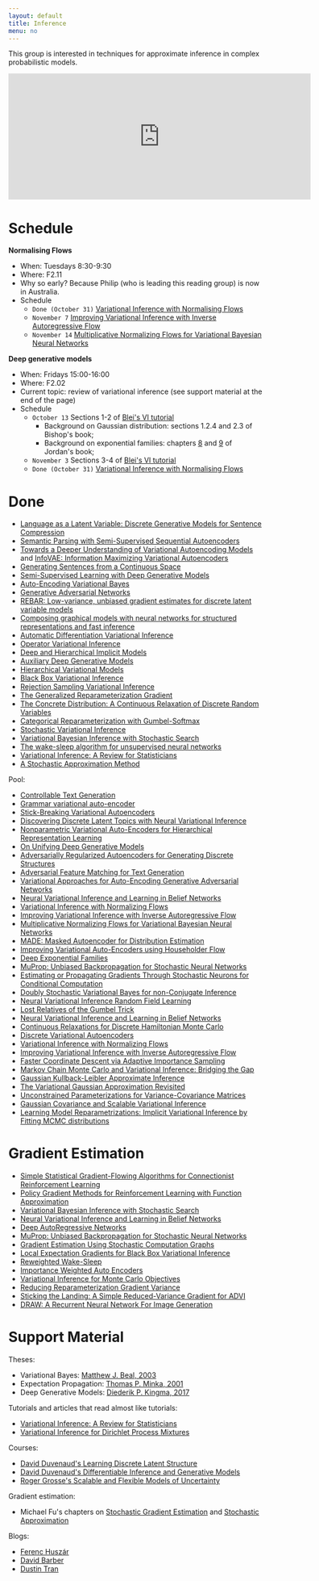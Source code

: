 ```yaml
---
layout: default
title: Inference
menu: no
---
```


This group is interested in techniques for approximate inference in complex probabilistic models.


<iframe src="https://calendar.google.com/calendar/embed?mode=AGENDA&amp;height=250&amp;wkst=2&amp;bgcolor=%23FFFFFF&amp;src=oa6cmu8nbg8iet2j07d9tobs1c%40group.calendar.google.com&amp;color=%236E6E41&amp;ctz=Europe%2FAmsterdam" style="border-width:0" width="600" height="250" frameborder="0" scrolling="no"></iframe>


# Schedule


**Normalising Flows**

* When: Tuesdays 8:30-9:30 
* Where: F2.11
* Why so early? Because Philip (who is leading this reading group) is now in Australia. 
* Schedule
    * `Done (October 31)` [Variational Inference with Normalising Flows](https://arxiv.org/abs/1505.05770)
    * `November 7` [Improving Variational Inference with Inverse Autoregressive Flow](https://arxiv.org/abs/1606.04934)
    * `November 14` [Multiplicative Normalizing Flows for Variational Bayesian Neural Networks](https://arxiv.org/abs/1703.01961)


**Deep generative models**
 
* When: Fridays 15:00-16:00 
* Where: F2.02
* Current topic: review of variational inference (see support material at the end of the page)
* Schedule
    * `October 13` Sections 1-2 of [Blei's VI tutorial](https://arxiv.org/pdf/1601.00670.pdf)
        * Background on Gaussian distribution: sections 1.2.4 and 2.3 of Bishop's book;
        * Background on exponential families: chapters [8](https://www.stat.berkeley.edu/~mjwain/Fall2012_Stat241a/reader_ch8.pdf) and [9](https://people.eecs.berkeley.edu/~jordan/courses/260-spring10/other-readings/chapter9.pdf) of Jordan's book;
    * `November 3` Sections 3-4 of [Blei's VI tutorial](https://arxiv.org/pdf/1601.00670.pdf)
    * `Done (October 31)` [Variational Inference with Normalising Flows](https://arxiv.org/abs/1505.05770)



# Done

* [Language as a Latent Variable: Discrete Generative Models for Sentence Compression](https://arxiv.org/pdf/1609.07317.pdf)
* [Semantic Parsing with Semi-Supervised Sequential Autoencoders](https://arxiv.org/pdf/1609.09315.pdf)
* [Towards a Deeper Understanding of Variational Autoencoding Models](https://arxiv.org/pdf/1702.08658.pdf) and [InfoVAE: Information Maximizing Variational Autoencoders](https://arxiv.org/pdf/1706.02262.pdf)
* [Generating Sentences from a Continuous Space](//arxiv.org/pdf/1511.06349.pdf)
* [Semi-Supervised Learning with Deep Generative Models](https://arxiv.org/pdf/1406.5298.pdf)
* [Auto-Encoding Variational Bayes](https://arxiv.org/pdf/1312.6114.pdf)
* [Generative Adversarial Networks](https://arxiv.org/pdf/1406.2661.pdf)
* [REBAR: Low-variance, unbiased gradient estimates for discrete latent variable models](https://arxiv.org/pdf/1703.07370.pdf)
* [Composing graphical models with neural networks for structured representations and fast inference](https://arxiv.org/abs/1603.06277)
* [Automatic Differentiation Variational Inference](https://arxiv.org/pdf/1603.00788.pdf)
* [Operator Variational Inference](https://arxiv.org/pdf/1610.09033.pdf)
* [Deep and Hierarchical Implicit Models](https://arxiv.org/pdf/1702.08896.pdf)
* [Auxiliary Deep Generative Models]( https://arxiv.org/pdf/1602.05473.pdf)
* [Hierarchical Variational Models](https://arxiv.org/pdf/1511.02386.pdf)
* [Black Box Variational Inference](https://arxiv.org/pdf/1401.0118.pdf)
* [Rejection Sampling Variational Inference](https://arxiv.org/pdf/1610.05683.pdf)
* [The Generalized Reparameterization Gradient](https://arxiv.org/pdf/1610.02287.pdf)
* [The Concrete Distribution: A Continuous Relaxation of Discrete Random Variables](https://arxiv.org/pdf/1611.00712.pdf)
* [Categorical Reparameterization with Gumbel-Softmax](https://arxiv.org/pdf/1611.01144.pdf)
* [Stochastic Variational Inference](https://arxiv.org/pdf/1206.7051.pdf)
* [Variational Bayesian Inference with Stochastic Search](https://arxiv.org/pdf/1206.6430.pdf)
* [The wake-sleep algorithm for unsupervised neural networks](http://www.cs.toronto.edu/~fritz/absps/ws.pdf)
* [Variational Inference: A Review for Statisticians](https://arxiv.org/pdf/1601.00670.pdf)
* [A Stochastic Approximation Method](https://www.jstor.org/stable/2236626)


Pool:

* [Controllable Text Generation](https://arxiv.org/pdf/1703.00955.pdf)
* [Grammar variational auto-encoder](https://arxiv.org/abs/1703.01925)
* [Stick-Breaking Variational Autoencoders](https://arxiv.org/pdf/1605.06197.pdf)
* [Discovering Discrete Latent Topics with Neural Variational Inference](//arxiv.org/pdf/1706.00359.pdf)
* [Nonparametric Variational Auto-Encoders for Hierarchical Representation Learning](https://arxiv.org/pdf/1703.07027.pdf)
* [On Unifying Deep Generative Models](https://arxiv.org/pdf/1706.00550.pdf)
* [Adversarially Regularized Autoencoders for Generating Discrete Structures](https://arxiv.org/pdf/1706.04223.pdf)
* [Adversarial Feature Matching for Text Generation](https://arxiv.org/pdf/1706.03850.pdf)
* [Variational Approaches for Auto-Encoding Generative Adversarial Networks](https://arxiv.org/pdf/1706.04987.pdf)
* [Neural Variational Inference and Learning in Belief Networks](https://arxiv.org/pdf/1402.0030.pdf)
* [Variational Inference with Normalizing Flows](https://arxiv.org/abs/1505.05770)
* [Improving Variational Inference with Inverse Autoregressive Flow](https://arxiv.org/pdf/1606.04934.pdf)
* [Multiplicative Normalizing Flows for Variational Bayesian Neural Networks](https://arxiv.org/pdf/1703.01961.pdf)
* [MADE: Masked Autoencoder for Distribution Estimation](https://arxiv.org/pdf/1502.03509.pdf)
* [Improving Variational Auto-Encoders using Householder Flow](https://arxiv.org/pdf/1611.09630.pdf)
* [Deep Exponential Families](http://www.cs.toronto.edu/~lcharlin/papers/def_aistats.pdf)
* [MuProp: Unbiased Backpropagation for Stochastic Neural Networks](https://arxiv.org/abs/1511.05176)
* [Estimating or Propagating Gradients Through Stochastic Neurons for Conditional Computation](https://arxiv.org/abs/1308.3432)
* [Doubly Stochastic Variational Bayes for non-Conjugate Inference](http://jmlr.org/proceedings/papers/v32/titsias14.pdf)
* [Neural Variational Inference Random Field Learning](https://openreview.net/pdf?id=ZY9x1mJ3zS5Pk8ELfEjD)
* [Lost Relatives of the Gumbel Trick](https://arxiv.org/pdf/1706.04161.pdf)
* [Neural Variational Inference and Learning in Belief Networks](https://arxiv.org/pdf/1402.0030.pdf)
* [Continuous Relaxations for Discrete Hamiltonian Monte Carlo](https://papers.nips.cc/paper/4652-continuous-relaxations-for-discrete-hamiltonian-monte-carlo.pdf)
* [Discrete Variational Autoencoders](https://arxiv.org/abs/1609.02200)
* [Variational Inference with Normalizing Flows](http://jmlr.org/proceedings/papers/v37/rezende15.pdf)
* [Improving Variational Inference with Inverse Autoregressive Flow](https://arxiv.org/pdf/1606.04934.pdf)
* [Faster Coordinate Descent via Adaptive Importance Sampling](https://arxiv.org/pdf/1703.02518.pdf)
* [Markov Chain Monte Carlo and Variational Inference: Bridging the Gap](http://proceedings.mlr.press/v37/salimans15.pdf)
* [Gaussian Kullback-Leibler Approximate Inference](http://www.jmlr.org/papers/volume14/challis13a/challis13a.pdf)
* [The Variational Gaussian Approximation Revisited](https://pdfs.semanticscholar.org/48dc/1de73230c3b1ff15d5aa20132fbdc31ad7d5.pdf)
* [Unconstrained Parameterizations for Variance-Covariance Matrices](http://citeseerx.ist.psu.edu/viewdoc/download?doi=10.1.1.31.494&rep=rep1&type=pdf)
* [Gaussian Covariance and Scalable Variational Inference](https://pdfs.semanticscholar.org/b024/1a272affef1e5230e6fa3cc3e19143785fa6.pdf)
* [Learning Model Reparametrizations: Implicit Variational Inference by Fitting MCMC distributions](https://arxiv.org/pdf/1708.01529.pdf)


# Gradient Estimation

* [Simple Statistical Gradient-Flowing Algorithms for Connectionist Reinforcement Learning](https://link.springer.com/content/pdf/10.1007%2FBF00992696.pdf)
* [Policy Gradient Methods for Reinforcement Learning with Function Approximation](https://papers.nips.cc/paper/1713-policy-gradient-methods-for-reinforcement-learning-with-function-approximation.pdf)
* [Variational Bayesian Inference with Stochastic Search](http://icml.cc/2012/papers/687.pdf)
* [Neural Variational Inference and Learning in Belief Networks](https://arxiv.org/pdf/1402.0030.pdf)
* [Deep AutoRegressive Networks](https://arxiv.org/pdf/1310.8499.pdf)
* [MuProp: Unbiased Backpropagation for Stochastic Neural Networks](https://arxiv.org/abs/1511.05176)
* [Gradient Estimation Using Stochastic Computation Graphs](https://arxiv.org/abs/1506.05254)
* [Local Expectation Gradients for Black Box Variational Inference](http://machinelearning.wustl.edu/mlpapers/paper_files/NIPS2015_5678.pdf)
* [Reweighted Wake-Sleep](https://arxiv.org/pdf/1406.2751.pdf)
* [Importance Weighted Auto Encoders](https://arxiv.org/pdf/1509.00519.pdf)
* [Variational Inference for Monte Carlo Objectives](https://arxiv.org/pdf/1602.06725.pdf)
* [Reducing Reparameterization Gradient Variance](https://arxiv.org/pdf/1705.07880.pdf)
* [Sticking the Landing: A Simple Reduced-Variance Gradient for ADVI](http://approximateinference.org/accepted/RoederEtAl2016.pdf)
* [DRAW: A Recurrent Neural Network For Image Generation](http://proceedings.mlr.press/v37/gregor15.pdf)


# Support Material


Theses:

* Variational Bayes: [Matthew J. Beal, 2003](https://www.cse.buffalo.edu//faculty/mbeal/papers/beal03.pdf)
* Expectation Propagation: [Thomas P. Minka, 2001](https://tminka.github.io/papers/ep/minka-thesis.pdf)
* Deep Generative Models: [Diederik P. Kingma, 2017](https://www.dropbox.com/s/v6ua3d9yt44vgb3/cover_and_thesis.pdf?dl=1)

Tutorials and articles that read almost like tutorials:

* [Variational Inference: A Review for Statisticians](https://arxiv.org/pdf/1601.00670.pdf)
* [Variational Inference for Dirichlet Process Mixtures](http://www.cs.columbia.edu/~blei/papers/BleiJordan2004.pdf)


Courses:

* [David Duvenaud's Learning Discrete Latent Structure](https://duvenaud.github.io/learn-discrete)
* [David Duvenaud's Differentiable Inference and Generative Models](https://www.cs.toronto.edu/~duvenaud/courses/csc2541/index.html)
* [Roger Grosse's Scalable and Flexible Models of Uncertainty](https://csc2541-f17.github.io)

Gradient estimation:

* Michael Fu's chapters on [Stochastic Gradient Estimation](https://link.springer.com/content/pdf/10.1007/978-1-4939-1384-8_5.pdf) and [Stochastic Approximation](https://link.springer.com/content/pdf/10.1007/978-1-4939-1384-8_6.pdf)

Blogs:

* [Ferenc Huszár](http://www.inference.vc)
* [David Barber](https://davidbarber.github.io/blog)
* [Dustin Tran](http://dustintran.com/blog)
